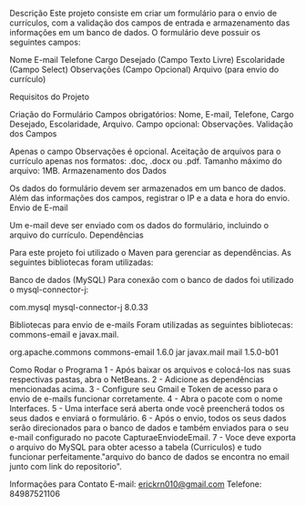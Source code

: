 Descrição
Este projeto consiste em criar um formulário para o envio de currículos, com a validação dos campos de entrada e armazenamento das informações em um banco de dados. O formulário deve possuir os seguintes campos:

Nome
E-mail
Telefone
Cargo Desejado (Campo Texto Livre)
Escolaridade (Campo Select)
Observações (Campo Opcional)
Arquivo (para envio do currículo)

Requisitos do Projeto

Criação do Formulário
Campos obrigatórios: Nome, E-mail, Telefone, Cargo Desejado, Escolaridade, Arquivo.
Campo opcional: Observações.
Validação dos Campos

Apenas o campo Observações é opcional.
Aceitação de arquivos para o currículo apenas nos formatos: .doc, .docx ou .pdf.
Tamanho máximo do arquivo: 1MB.
Armazenamento dos Dados

Os dados do formulário devem ser armazenados em um banco de dados.
Além das informações dos campos, registrar o IP e a data e hora do envio.
Envio de E-mail

Um e-mail deve ser enviado com os dados do formulário, incluindo o arquivo do currículo.
Dependências

Para este projeto foi utilizado o Maven para gerenciar as dependências. As seguintes bibliotecas foram utilizadas:

Banco de dados (MySQL)
Para conexão com o banco de dados foi utilizado o mysql-connector-j:

<dependency>
    <groupId>com.mysql</groupId>
    <artifactId>mysql-connector-j</artifactId>
    <version>8.0.33</version>
</dependency>


Bibliotecas para envio de e-mails
Foram utilizadas as seguintes bibliotecas: commons-email e javax.mail.

<dependency>
    <groupId>org.apache.commons</groupId>
    <artifactId>commons-email</artifactId>
    <version>1.6.0</version>
    <type>jar</type>
</dependency>

<dependency>
    <groupId>javax.mail</groupId>
    <artifactId>mail</artifactId>
    <version>1.5.0-b01</version>
</dependency>

Como Rodar o Programa
 1 - Após baixar os arquivos e colocá-los nas suas respectivas pastas, abra o NetBeans.
 2 - Adicione as dependências mencionadas acima.
 3 - Configure seu Gmail e Token de acesso para o envio de e-mails funcionar corretamente.
 4 - Abra o pacote com o nome Interfaces.
 5 - Uma interface será aberta onde você preencherá todos os seus dados e enviará o formulário.
 6 - Após o envio, todos os seus dados serão direcionados para o banco de dados e também enviados para o seu e-mail configurado no pacote CapturaeEnviodeEmail.
 7 - Voce deve exporta o arquivo do MySQL para obter acesso a tabela (Curriculos) e tudo funcionar perfeitamente."arquivo do banco de dados se encontra no email junto com link do repositorio".
 
  Informações para Contato
  E-mail: erickrn010@gmail.com
  Telefone: 84987521106
